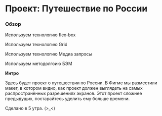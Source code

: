 # Проект: Путешествие по России

### Обзор

Используем технологию flex-box

Используем технологию Grid

Используем технологию Медиа запросы

Используем методолгоию БЭМ

**Интро**

Здесь будет проект о путешествии по России.
В Фигме мы разместили макет, в котором видно, как проект должен выглядеть на самых распространённых разрешениях экранов.
Этот проект сложнее предыдущих, постарайтесь уделить ему больше времени.

Сделано в 5 утра. (>_<)
